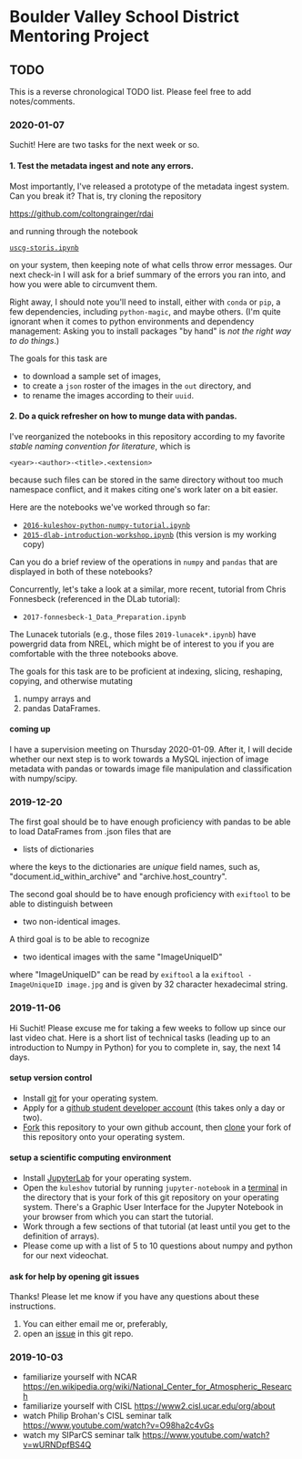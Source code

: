 # Boulder Valley School District Mentoring Project

## TODO

This is a reverse chronological TODO list. Please feel free to add notes/comments.

### 2020-01-07

Suchit! Here are two tasks for the next week or so.

#### 1. Test the metadata ingest and note any errors.

Most importantly, I've released a prototype of the metadata ingest system. Can you break it? That is, try cloning the repository

<https://github.com/coltongrainger/rdai>

and running through the notebook

[`uscg-storis.ipynb`](https://github.com/coltongrainger/rdai/blob/master/uscg-storis.ipynb)

on your system, then keeping note of what cells throw error messages. Our next check-in I will ask for a brief summary of the errors you ran into, and how you were able to circumvent them.


Right away, I should note you'll need to install, either with `conda` or `pip`, a few dependencies, including `python-magic`, and maybe others. (I'm quite ignorant when it comes to python environments and dependency management: Asking you to install packages "by hand" is *not the right way to do things*.)

The goals for this task are

- to download a sample set of images, 
- to create a `json` roster of the images in the `out` directory, and 
- to rename the images according to their `uuid`.

#### 2. Do a quick refresher on how to munge data with pandas.

I've reorganized the notebooks in this repository according to my favorite *stable naming convention for literature*, which is 

```
<year>-<author>-<title>.<extension>
```

because such files can be stored in the same directory without too much namespace conflict, and it makes citing one's work later on a bit easier.

Here are the notebooks we've worked through so far:

- [`2016-kuleshov-python-numpy-tutorial.ipynb`](https://github.com/coltongrainger/fy20bvsd/blob/master/2016-kuleshov-python-numpy-tutorial.ipynb)
- [`2015-dlab-introduction-workshop.ipynb`](https://github.com/coltongrainger/fy20bvsd/blob/master/2015-dlab-introduction-workshop.ipynb) (this version is my working copy)

Can you do a brief review of the operations in `numpy` and `pandas` that are displayed in both of these notebooks?

Concurrently, let's take a look at a similar, more recent, tutorial from Chris Fonnesbeck (referenced in the DLab tutorial):

- `2017-fonnesbeck-1_Data_Preparation.ipynb`

The Lunacek tutorials (e.g., those files `2019-lunacek*.ipynb`) have powergrid data from NREL, which might be of interest to you if you are comfortable with the three notebooks above.

The goals for this task are to be proficient at indexing, slicing, reshaping, copying, and otherwise mutating 

1. numpy arrays and 
2. pandas DataFrames.

#### coming up

I have a supervision meeting on Thursday 2020-01-09. After it, I will decide whether our next step is to work towards a MySQL injection of image metadata with pandas or towards image file manipulation and classification with numpy/scipy.

### 2019-12-20

The first goal should be to have enough proficiency with pandas to be able to load DataFrames from .json files that are

- lists of dictionaries

where the keys to the dictionaries are *unique* field names, such as, "document.id_within_archive" and "archive.host_country".

The second goal should be to have enough proficiency with `exiftool` to be able to distinguish between 

- two non-identical images.

A third goal is to be able to recognize

- two identical images with the same "ImageUniqueID" 

where "ImageUniqueID" can be read by `exiftool` a la `exiftool -ImageUniqueID image.jpg` and is given by 32 character hexadecimal string.

### 2019-11-06

Hi Suchit! Please excuse me for taking a few weeks to follow up since our last video chat. Here is a short list of technical tasks (leading up to an introduction to Numpy in Python) for you to complete in, say, the next 14 days.

#### setup version control

- Install [git](https://git-scm.com/book/en/v2/Getting-Started-Installing-Git) for your operating system.
- Apply for a [github student developer account](https://help.github.com/en/github/teaching-and-learning-with-github-education/applying-for-a-student-developer-pack) (this takes only a day or two).
- [Fork](https://help.github.com/en/github/getting-started-with-github/fork-a-repo) this repository to your own github account, then [clone](https://git-scm.com/book/en/v1/Git-Basics-Getting-a-Git-Repository) your fork of this repository onto your operating system.

#### setup a scientific computing environment

- Install [JupyterLab](https://jupyterlab.readthedocs.io/en/stable/getting_started/installation.html) for your operating system.
- Open the `kuleshov` tutorial by running `jupyter-notebook` in a [terminal](https://tutorial.djangogirls.org/en/intro_to_command_line/) in the directory that is your fork of this git repository on your operating system. There's a Graphic User Interface for the Jupyter Notebook in  your browser from which you can start the tutorial.
- Work through a few sections of that tutorial (at least until you get to the definition of arrays). 
- Please come up with a list of 5 to 10 questions about numpy and python for our next videochat.

#### ask for help by opening git issues

Thanks! Please let me know if you have any questions about these instructions.

1. You can either email me or, preferably,
2. open an [issue](https://github.com/coltongrainger/fy20bvsd/issues) in this git repo.

### 2019-10-03

- familiarize yourself with NCAR <https://en.wikipedia.org/wiki/National_Center_for_Atmospheric_Research>
- familiarize yourself with CISL <https://www2.cisl.ucar.edu/org/about>
- watch Philip Brohan's CISL seminar talk <https://www.youtube.com/watch?v=O98ha2c4vGs>
- watch my SIParCS seminar talk <https://www.youtube.com/watch?v=wURNDpfBS4Q>

